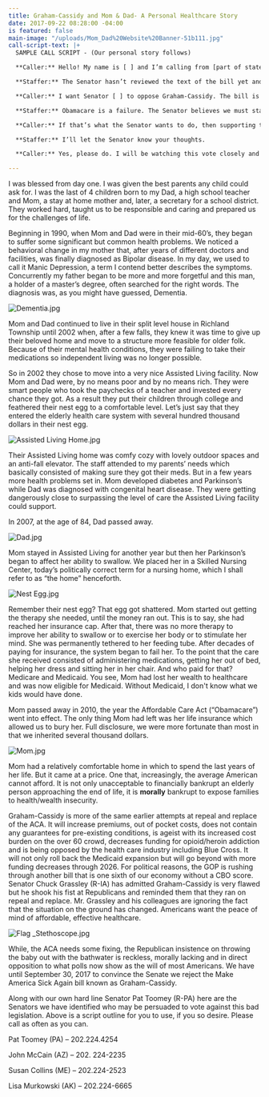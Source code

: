 ```yaml
---
title: Graham-Cassidy and Mom & Dad- A Personal Healthcare Story
date: 2017-09-22 08:28:00 -04:00
is featured: false
main-image: "/uploads/Mom_Dad%20Website%20Banner-51b111.jpg"
call-script-text: |+
  SAMPLE CALL SCRIPT - (Our personal story follows)

  **Caller:** Hello! My name is [ ] and I’m calling from [part of state]. Can you tell me how Senator [ ] will vote on the Graham-Cassidy health care bill if it comes up for a vote?

  **Staffer:** The Senator hasn’t reviewed the text of the bill yet and hasn’t taken a position on it. There is no vote scheduled on that bill though.

  **Caller:** I want Senator [ ] to oppose Graham-Cassidy. The bill is just like other TrumpCare bills in that it destroys Medicaid as we know it by turning Medicaid into a capped system. This hurts children with disabilities, seniors, and even victims of natural disasters like Harvey and Irma. It also takes away funding to help people afford health insurance through the marketplace, and it hurts states that have expanded Medicaid.

  **Staffer:** Obamacare is a failure. The Senator believes we must stabilize the market and lower premiums.

  **Caller:** If that’s what the Senator wants to do, then supporting the bipartisan, transparent process that Senators Alexander and Murray are leading through regular order would be a better option than supporting the Graham-Cassidy bill. I expect Senator [ ] to respect regular order and reject the Graham-Cassidy bill if it comes to a vote.

  **Staffer:** I’ll let the Senator know your thoughts.

  **Caller:** Yes, please do. I will be watching this vote closely and I expect Senator [ ] to oppose. Please take down my contact information so you can let me know what Senator [ ] decides to do.

---
```


I was blessed from day one.  I was given the best parents any child could ask for.  I was the last of 4 children born to my Dad, a high school teacher and Mom, a stay at home mother and, later, a secretary for a school district.  They worked hard, taught us to be responsible and caring and prepared us for the challenges of life.

Beginning in 1990, when Mom and Dad were in their mid-60’s, they began to suffer some significant but common health problems. We noticed a behavioral change in my mother that, after years of different doctors and facilities, was finally diagnosed as Bipolar disease.  In my day, we used to call it Manic Depression, a term I contend better describes the symptoms.  Concurrently my father began to be more and more forgetful and this man, a holder of a master’s degree, often searched for the right words.  The diagnosis was, as you might have guessed, Dementia.

![Dementia.jpg](/uploads/Dementia.jpg)

Mom and Dad continued to live in their split level house in Richland Township until 2002 when, after a few falls, they knew it was time to give up their beloved home and move to a structure more feasible for older folk.  Because of their mental health conditions, they were failing to take their medications so independent living was no longer possible.

So in 2002 they chose to move into a very nice Assisted Living facility.  Now Mom and Dad were, by no means poor and by no means rich.  They were smart people who took the paychecks of a teacher and invested every chance they got.  As a result they put their children through college and feathered their nest egg to a comfortable level.  Let’s just say that they entered the elderly health care system with several hundred thousand dollars in their nest egg.

![Assisted Living Home.jpg](/uploads/Assisted%20Living%20Home.jpg)

Their Assisted Living home was comfy cozy with lovely outdoor spaces and an anti-fall elevator.  The staff attended to my parents’ needs which basically consisted of making sure they got their meds.  But in a few years more health problems set in.  Mom developed diabetes and Parkinson’s while Dad was diagnosed with congenital heart disease.  They were getting dangerously close to surpassing the level of care the Assisted Living facility could support.

In 2007, at the age of 84, Dad passed away.  

![Dad.jpg](/uploads/Dad.jpg)

Mom stayed in Assisted Living for another year but then her Parkinson’s began to affect her ability to swallow.  We placed her in a Skilled Nursing Center, today’s politically correct term for a nursing home, which I shall refer to as “the home” henceforth.

![Nest Egg.jpg](/uploads/Nest%20Egg.jpg)

Remember their nest egg?  That egg got shattered.  Mom started out getting the therapy she needed, until the money ran out.  This is to say, she had reached her insurance cap.  After that, there was no more therapy to improve her ability to swallow or to exercise her body or to stimulate her mind.
She was permanently tethered to her feeding tube. After decades of paying for insurance, the system began to fail her.  To the point that the care she received consisted of administering medications, getting her out of bed, helping her dress and sitting her in her chair.  And who paid for that?  Medicare and Medicaid. You see, Mom had lost her wealth to healthcare and was now eligible for Medicaid.  Without Medicaid, I don't know what we kids would have done.

Mom passed away in 2010, the year the Affordable Care Act (“Obamacare”) went into effect.  The only thing Mom had left was her life insurance which allowed us to bury her.  Full disclosure, we were more fortunate than most in that we inherited several thousand dollars.

![Mom.jpg](/uploads/Mom.jpg)

Mom had a relatively comfortable home in which to spend the last years of her life.  But it came at a price.  One that, increasingly, the average American cannot afford.  It is not only unacceptable to financially bankrupt an elderly person approaching the end of life, it is **morally** bankrupt to expose families to health/wealth insecurity.

Graham-Cassidy is more of the same earlier attempts at repeal and replace of the ACA.   It will increase premiums, out of pocket costs, does not contain any guarantees for pre-existing conditions, is ageist with its increased cost burden on the over 60 crowd, decreases funding for opioid/heroin  addiction and is being opposed by the health care industry including Blue Cross. It will not only roll back the Medicaid expansion but will go beyond with more funding decreases through 2026.  For political reasons, the GOP is rushing through another bill that is one sixth of our economy without a CBO score.  Senator Chuck Grassley (R-IA) has admitted Graham-Cassidy is very flawed but he shook his fist at Republicans and reminded them that they ran on repeal and replace.  Mr. Grassley and his colleagues are ignoring the fact that the situation on the ground has changed.  Americans want the peace of mind of affordable, effective healthcare.

![Flag _Stethoscope.jpg](/uploads/Flag%20_Stethoscope.jpg)

 While, the ACA needs some fixing, the Republican insistence on throwing the baby out with the bathwater is reckless, morally lacking and in direct opposition to what polls now show as the will of most Americans.  We have until September 30, 2017 to convince the Senate we reject the Make America Sick Again bill known as Graham-Cassidy.

Along with our own hard line Senator Pat Toomey (R-PA) here are the Senators we have identified who may be persuaded to vote against this bad legislation.  Above is a script outline for you to use, if you so desire.  Please call as often as you can.

Pat Toomey (PA) – 202.224.4254

John McCain (AZ) – 202. 224-2235

Susan Collins (ME) – 202.224-2523

Lisa Murkowski (AK) – 202.224-6665